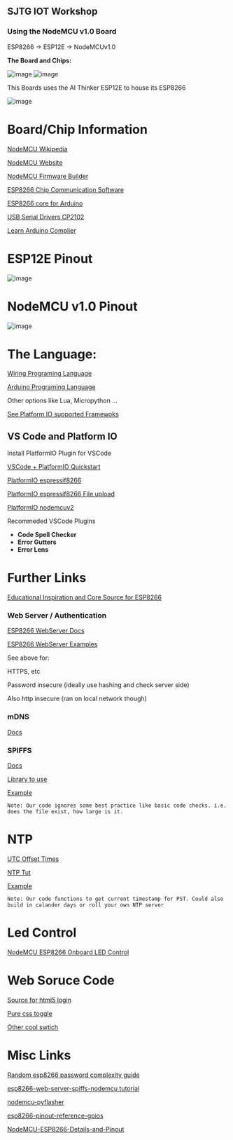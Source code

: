 ## SJTG IOT Workshop

### Using the NodeMCU v1.0 Board
ESP8266 -> ESP12E -> NodeMCUv1.0

**The Board and Chips:**

![image](Resources/node.jpg)
![image](Resources/board_chips.jpg)


This Boards uses the AI Thinker ESP12E to house its ESP8266

![image](Resources/esp12e.jpg)




# Board/Chip Information

[NodeMCU Wikipedia](https://en.wikipedia.org/wiki/NodeMCU)

[NodeMCU Website](http://www.nodemcu.com/index_en.html)

[NodeMCU Firmware Builder](https://nodemcu-build.com/)

[ESP8266 Chip Communication Software](https://github.com/espressif/esptool)

[ESP8266 core for Arduino](https://github.com/esp8266/Arduino)

[USB Serial Drivers CP2102](https://www.silabs.com/products/development-tools/software/usb-to-uart-bridge-vcp-drivers)

[Learn Arduino Complier](https://www.youtube.com/watch?v=iAVfz2XXj-o)

# ESP12E Pinout
![image](Resources/esp12e_pin.jpg)

# NodeMCU v1.0 Pinout
![image](Resources/Pin_Out.jpg)


# The Language:


[Wiring Programing Language](https://en.wikipedia.org/wiki/Wiring_(development_platform))


[Arduino Programing Language](https://en.wikipedia.org/wiki/Arduino#Software)

Other options like Lua, Micropython ...

[See Platform IO supported Framewoks](https://docs.platformio.org/en/latest/frameworks/index.html#frameworks)

## VS Code and Platform IO

Install PlatformIO Plugin for VSCode

[VSCode + PlatformIO Quickstart](https://docs.platformio.org/en/latest/ide/vscode.html#quick-start)

[PlatformIO espressif8266](https://docs.platformio.org/en/latest/platforms/espressif8266)

[PlatformIO espressif8266 File upload ](https://docs.platformio.org/en/latest/platforms/espressif8266.html#uploading-files-to-file-system-spiffs)

[PlatformIO  nodemcuv2](https://docs.platformio.org/en/latest/boards/espressif8266/nodemcuv2.html)

Recommeded VSCode Plugins
- **Code Spell Checker**
- **Error Gutters**
- **Error Lens**


# Further Links


[Educational Inspiration and Core Source for ESP8266](https://tttapa.github.io/ESP8266/)


### Web Server / Authentication

[ESP8266 WebServer Docs](https://github.com/esp8266/Arduino/tree/master/libraries/ESP8266WebServer)

[ESP8266 WebServer Examples](github.com/esp8266/Arduino/tree/master/libraries/ESP8266WebServer/examples)

See above for:

HTTPS, etc

Password insecure (ideally use hashing and check server side)

Also http insecure (ran on local network though)



### mDNS

[Docs](https://github.com/esp8266/Arduino/tree/master/libraries/ESP8266mDNS)


### SPIFFS

[Docs](https://github.com/pellepl/spiffs)

[Library to use](https://github.com/bitmario/SPIFFSLogger)

[Example](https://www.esp8266.com/viewtopic.php?f=11&t=13017)

	Note: Our code ignores some best practice like basic code checks. i.e. does the file exist, how large is it.

  
# NTP

[UTC Offset Times](https://en.wikipedia.org/wiki/List_of_UTC_time_offsets)

[NTP Tut](https://lastminuteengineers.com/esp8266-ntp-server-date-time-tutorial/)

[Example](https://www.geekstips.com/arduino-time-sync-ntp-server-esp8266-udp/)

	Note: Our code functions to get current timestamp for PST. Could also build in calander days or roll your own NTP server


# Led Control
[NodeMCU ESP8266 Onboard LED Control](https://lowvoltage.github.io/2017/07/09/Onboard-LEDs-NodeMCU-Got-Two)

# Web Soruce Code

[Source for html5 login](https://hongkiat.github.io/html5-loginpage/)

[Pure css toggle](https://codepen.io/himalayasingh/pen/EdVzNL)

[Other cool swtich](https://codepen.io/khaoula12/pen/BEfyz)


# Misc Links

[Random esp8266 password complexity guide](https://jjssoftware.github.io/esp8266-password-complexify/)

[esp8266-web-server-spiffs-nodemcu tutorial](https://randomnerdtutorials.com/esp8266-web-server-spiffs-nodemcu/)

[nodemcu-pyflasher](https://github.com/marcelstoer/nodemcu-pyflasher)

[esp8266-pinout-reference-gpios](https://randomnerdtutorials.com/esp8266-pinout-reference-gpios/)

[NodeMCU-ESP8266-Details-and-Pinout](https://www.instructables.com/id/NodeMCU-ESP8266-Details-and-Pinout/)
